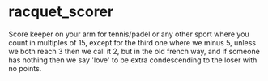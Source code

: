 # racquet_scorer

Score keeper on your arm for tennis/padel or any other sport where you count in multiples of 15, except for the third one where we minus 5, unless we both reach 3 then we call it 2, but in the old french way, and if someone has nothing then we say 'love' to be extra condescending to the loser with no points.
